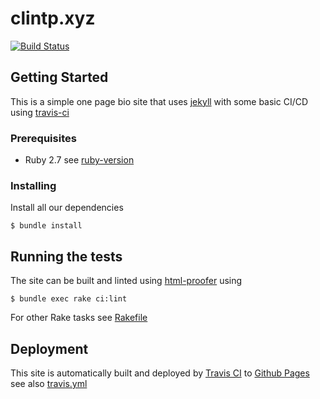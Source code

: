 # clintp.xyz

[![Build Status](https://github.com/yuhonas/clintp.xyz/workflows/ci/badge.svg)](https://github.com/yuhonas/clintp.xyz/actions)


## Getting Started

This is a simple one page bio site that uses [jekyll](https://jekyllrb.com) with some basic CI/CD using [travis-ci](https://travis-ci.org/)

### Prerequisites

* Ruby 2.7 see [ruby-version](./.ruby-version)


### Installing

Install all our dependencies

```
$ bundle install
```

## Running the tests


The site can be built and linted using [html-proofer](https://github.com/gjtorikian/html-proofer) using

```
$ bundle exec rake ci:lint
```

For other Rake tasks see [Rakefile](./Rakefile)


## Deployment


This site is automatically built and deployed by [Travis CI](https://travis-ci.org/) to [Github Pages](https://pages.github.com/) see also [travis.yml](./.travis.yml)


